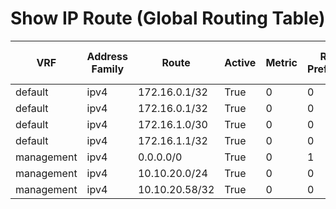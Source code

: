 
# Show IP Route (Global Routing Table)
| VRF | Address Family | Route | Active | Metric | Route Preference | Source Protocol | Source Protocol Code | Next Hop Number | Next Hop | Outgoing Interface | Updated |
| --- | -------------- | ----- | ------ | ------ | ---------------- | --------------- | -------------------- | --------------- | -------- | ------------------ | ------- |
| default | ipv4 | 172.16.0.1/32 | True | 0 | 0 | direct |  | 1 | 172.16.0.1 | Loopback1 | 02:36:36 |
| default | ipv4 | 172.16.0.1/32 | True | 0 | 0 | direct |  | 2 | 172.16.0.1 | Loopback1 | 02:36:36 |
| default | ipv4 | 172.16.1.0/30 | True | 0 | 0 | direct |  | 1 | 172.16.1.1 | Ethernet1/5 | 02:35:36 |
| default | ipv4 | 172.16.1.1/32 | True | 0 | 0 | local |  | 1 | 172.16.1.1 | Ethernet1/5 | 02:35:36 |
| management | ipv4 | 0.0.0.0/0 | True | 0 | 1 | static |  | 1 | 10.10.20.254 |  | 02:36:36 |
| management | ipv4 | 10.10.20.0/24 | True | 0 | 0 | direct |  | 1 | 10.10.20.58 | mgmt0 | 02:36:36 |
| management | ipv4 | 10.10.20.58/32 | True | 0 | 0 | local |  | 1 | 10.10.20.58 | mgmt0 | 02:36:36 |